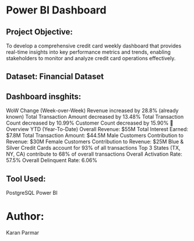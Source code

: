 # Power BI Dashboard
## Project Objective:
To develop a comprehensive credit card weekly dashboard that provides real-time insights into key performance metrics and trends, enabling stakeholders to monitor and analyze credit card operations effectively.
## Dataset: Financial Dataset
## Dashboard insghits:
WoW Change (Week-over-Week)
Revenue increased by 28.8% (already known)
Total Transaction Amount decreased by 13.48%
Total Transaction Count decreased by 10.99%
Customer Count decreased by 15.90%
📅 Overview YTD (Year-To-Date)
Overall Revenue: $55M
Total Interest Earned: $7.8M
Total Transaction Amount: $44.5M
Male Customers Contribution to Revenue: $30M
Female Customers Contribution to Revenue: $25M
Blue & Silver Credit Cards account for 93% of all transactions
Top 3 States (TX, NY, CA) contribute to 68% of overall transactions
Overall Activation Rate: 57.5%
Overall Delinquent Rate: 6.06%
## Tool Used:
PostgreSQL
Power BI
# Author:
Karan Parmar


